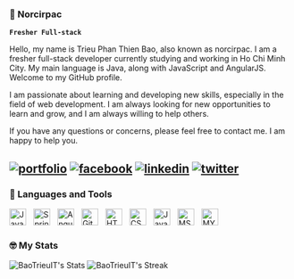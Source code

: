 ### 🐐 Norcirpac

**`Fresher Full-stack`**

Hello, my name is Trieu Phan Thien Bao, also known as norcirpac. I am a fresher full-stack developer currently studying and working in Ho Chi Minh City. My main language is Java, along with JavaScript and AngularJS. Welcome to my GitHub profile.

I am passionate about learning and developing new skills, especially in the field of web development. I am always looking for new opportunities to learn and grow, and I am always willing to help others.

If you have any questions or concerns, please feel free to contact me. I am happy to help you.

[![portfolio](https://img.shields.io/badge/my_portfolio-000?style=for-the-badge&logo=ko-fi&logoColor=white)]()
[![facebook](https://img.shields.io/badge/facebook-1DA1F2?style=for-the-badge&logo=facebook&logoColor=white)](https://www.facebook.com/noc1rp4c.it)
[![linkedin](https://img.shields.io/badge/linkedin-0A66C2?style=for-the-badge&logo=linkedin&logoColor=white)](https://www.linkedin.com/in/trieubaoit/)
[![twitter](https://img.shields.io/badge/twitter-1DA1F2?style=for-the-badge&logo=twitter&logoColor=white)](https://twitter.com/Btr_it2712)
---

### 🧰 Languages and Tools
<img align="left" alt="Java" width="30px" style="padding-right:10px;" src="https://cdn.jsdelivr.net/gh/devicons/devicon/icons/java/java-original.svg"/>
<img align="left" alt="Spring" width="30px" style="padding-right:10px;" src="https://cdn.jsdelivr.net/gh/devicons/devicon/icons/spring/spring-original.svg" />
<img align="left" alt="Angular" width="30px" style="padding-right:10px;" src="https://cdn.jsdelivr.net/gh/devicons/devicon/icons/angularjs/angularjs-plain.svg" />
<img align="left" alt="Git" width="30px" style="padding-right:10px;" src="https://cdn.jsdelivr.net/gh/devicons/devicon/icons/git/git-original.svg" />
<img align="left" alt="HTML" width="30px" style="padding-right:10px;" src="https://cdn.jsdelivr.net/gh/devicons/devicon/icons/html5/html5-plain.svg" />
<img align="left" alt="CSS" width="30px" style="padding-right:10px;" src="https://cdn.jsdelivr.net/gh/devicons/devicon/icons/css3/css3-plain.svg" />
<img align="left" alt="JavaScript" width="30px" style="padding-right:10px;" src="https://cdn.jsdelivr.net/gh/devicons/devicon/icons/javascript/javascript-plain.svg" />
<img align="left" alt="MSSQL" width="30px" style="padding-right:10px;" src="https://cdn.jsdelivr.net/gh/devicons/devicon/icons/microsoftsqlserver/microsoftsqlserver-plain-wordmark.svg" />
<img align="left" alt="MYSQL" width="30px" style="padding-right:10px;"  src="https://cdn.jsdelivr.net/gh/devicons/devicon/icons/mysql/mysql-original-wordmark.svg"/>
<br />

#

### 🤓 My Stats
![BaoTrieuIT's Stats](https://github-readme-stats.vercel.app/api?username=BaoTrieuIT&theme=dracula&show_icons=true&hide_border=false&count_private=true)
![BaoTrieuIT's Streak](https://github-readme-streak-stats.herokuapp.com/?user=BaoTrieuIT&theme=dracula&hide_border=false)

